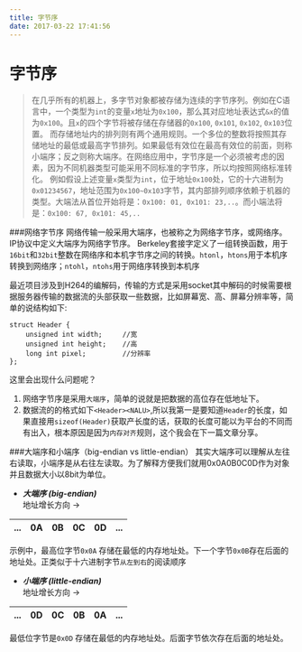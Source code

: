 ```yaml
---
title: 字节序
date: 2017-03-22 17:41:56
---
```

# 字节序
> 在几乎所有的机器上，多字节对象都被存储为连续的字节序列。例如在C语言中，一个类型为`int`的变量`x`地址为`0x100`，那么其对应地址表达式`&x`的值为`0x100`。且`x`的四个字节将被存储在存储器的`0x100`, `0x101`, `0x102`, `0x103`位置。
而存储地址内的排列则有两个通用规则。一个多位的整数将按照其存储地址的最低或最高字节排列。如果最低有效位在最高有效位的前面，则称小端序；反之则称大端序。在网络应用中，字节序是一个必须被考虑的因素，因为不同机器类型可能采用不同标准的字节序，所以均按照网络标准转化。
例如假设上述变量`x`类型为`int`，位于地址`0x100`处，它的十六进制为`0x01234567`，地址范围为`0x100~0x103`字节，其内部排列顺序依赖于机器的类型。大端法从首位开始将是：`0x100: 01, 0x101: 23,..`。而小端法将是：`0x100: 67, 0x101: 45,..`


###网络字节序
网络传输一般采用大端序，也被称之为网络字节序，或网络序。IP协议中定义大端序为网络字节序。
Berkeley套接字定义了一组转换函数，用于`16bit`和`32bit`整数在网络序和本机字节序之间的转换。`htonl`，`htons`用于本机序转换到网络序；`ntohl`，`ntohs`用于网络序转换到本机序

最近项目涉及到H264的编解码，传输的方式是采用socket其中解码的时候需要根据服务器传输的数据流的头部获取一些数据，比如屏幕宽、高、屏幕分辨率等，简单的说结构如下:

```objc
struct Header {
    unsigned int width;     //宽
    unsigned int height;    //高
    long int pixel;         //分辨率
};
```
这里会出现什么问题呢？

1. 网络字节序是采用`大端序`，简单的说就是把数据的高位存在低地址下。
2. 数据流的的格式如下`<Header><NALU>`,所以我第一是要知道`Header`的长度，如果直接用`sizeof(Header)`获取产长度的话，获取的长度可能以为平台的不同而有出入，根本原因是因为`内存对齐`规则，这个我会在下一篇文章分享。

###大端序和小端序（big-endian vs little-endian）
其实大端序可以理解从左往右读取，小端序是从右往左读取。为了解释方便我们就用0x0A0B0C0D作为对象并且数据大小以8bit为单位。


* ***大端序 (big-endian)***<br>
地址增长方向 → <br>

| ... | 0A | 0B | 0C | 0D | ...  |
| --- | --- | --- | --- | --- | --- |
示例中，最高位字节`0x0A` 存储在最低的内存地址处。下一个字节`0x0B`存在后面的地址处。正类似于十六进制字节`从左到右`的阅读顺序

* ***小端序 (little-endian)*** <br>
  地址增长方向 → <br>
  
| ... | 0D | 0C | 0B | 0A | ... |
| --- | --- | --- | --- | --- | --- |
最低位字节是`0x0D` 存储在最低的内存地址处。后面字节依次存在后面的地址处。


